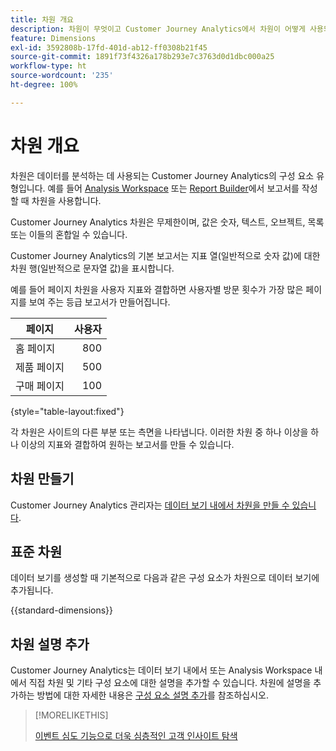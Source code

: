 ```yaml
---
title: 차원 개요
description: 차원이 무엇이고 Customer Journey Analytics에서 차원이 어떻게 사용되는지 알아봅니다.
feature: Dimensions
exl-id: 3592808b-17fd-401d-ab12-ff0308b21f45
source-git-commit: 1891f73f4326a178b293e7c3763d0d1dbc000a25
workflow-type: ht
source-wordcount: '235'
ht-degree: 100%

---
```


# 차원 개요

차원은 데이터를 분석하는 데 사용되는 Customer Journey Analytics의 구성 요소 유형입니다. 예를 들어 [Analysis Workspace](/help/analysis-workspace/home.md) 또는 [Report Builder](/help/report-builder/rb-overview.md)에서 보고서를 작성할 때 차원을 사용합니다.

Customer Journey Analytics 차원은 무제한이며, 값은 숫자, 텍스트, 오브젝트, 목록 또는 이들의 혼합일 수 있습니다.

Customer Journey Analytics의 기본 보고서는 지표 열(일반적으로 숫자 값)에 대한 차원 행(일반적으로 문자열 값)을 표시합니다.

예를 들어 페이지 차원을 사용자 지표와 결합하면 사용자별 방문 횟수가 가장 많은 페이지를 보여 주는 등급 보고서가 만들어집니다.

| 페이지 | 사용자 |
| --- | ---: |
| 홈 페이지 | 800 |
| 제품 페이지 | 500 |
| 구매 페이지 | 100 |

{style="table-layout:fixed"}

각 차원은 사이트의 다른 부분 또는 측면을 나타냅니다. 이러한 차원 중 하나 이상을 하나 이상의 지표와 결합하여 원하는 보고서를 만들 수 있습니다.


## 차원 만들기

Customer Journey Analytics 관리자는 [데이터 보기 내에서 차원을 만들 수 있습니다](/help/data-views/create-dataview.md#components).

## 표준 차원

데이터 보기를 생성할 때 기본적으로 다음과 같은 구성 요소가 차원으로 데이터 보기에 추가됩니다.

{{standard-dimensions}}


## 차원 설명 추가

Customer Journey Analytics는 데이터 보기 내에서 또는 Analysis Workspace 내에서 직접 차원 및 기타 구성 요소에 대한 설명을 추가할 수 있습니다. 차원에 설명을 추가하는 방법에 대한 자세한 내용은 [구성 요소 설명 추가](/help/components/add-component-descriptions.md)를 참조하십시오.

>[!MORELIKETHIS]
>
>[이벤트 심도 기능으로 더욱 심층적인 고객 인사이트 탐색](https://experienceleaguecommunities.adobe.com/t5/adobe-analytics-blogs/discover-deeper-customer-insights-with-adobe-customer-journey/ba-p/753947#M576)
>

